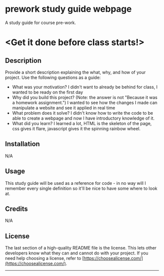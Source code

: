 # prework study guide webpage
A study guide for course pre-work.
# <Get it done before class starts!>

## Description

Provide a short description explaining the what, why, and how of your project. Use the following questions as a guide:

- What was your motivation? I didn't want to already be behind for class, I wanted to be ready on the first day
- Why did you build this project? (Note: the answer is not "Because it was a homework assignment.") I wanted to see how the changes I made can manipulate a website and see it applied in real time
- What problem does it solve? I didn't know how to write the code to be able to create a webpage and now I have introductory knowledge of it. 
- What did you learn? I learned a lot, HTML is the skeleton of the page, css gives it flare, javascript gives it the spinning rainbow wheel. 

## Installation

N/A

## Usage

This study guide will be used as a reference for code - in no way will I remember every single definition so it'll be nice to have some where to look at. 


## Credits

N/A

## License

The last section of a high-quality README file is the license. This lets other developers know what they can and cannot do with your project. If you need help choosing a license, refer to [https://choosealicense.com/](https://choosealicense.com/).

---


